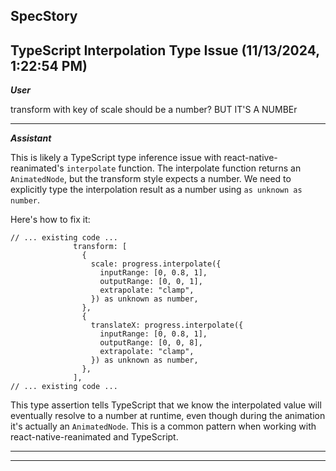 ## SpecStory

## TypeScript Interpolation Type Issue (11/13/2024, 1:22:54 PM)

_**User**_

transform with key of scale should be a number? BUT IT'S A NUMBEr

---

_**Assistant**_

This is likely a TypeScript type inference issue with react-native-reanimated's `interpolate` function. The interpolate function returns an `AnimatedNode`, but the transform style expects a number. We need to explicitly type the interpolation result as a number using `as unknown as number`.

Here's how to fix it:

```typescript:components/Chat/Message/SwipeableMessageWrapper.tsx
// ... existing code ...
              transform: [
                {
                  scale: progress.interpolate({
                    inputRange: [0, 0.8, 1],
                    outputRange: [0, 0, 1],
                    extrapolate: "clamp",
                  }) as unknown as number,
                },
                {
                  translateX: progress.interpolate({
                    inputRange: [0, 0.8, 1],
                    outputRange: [0, 0, 8],
                    extrapolate: "clamp",
                  }) as unknown as number,
                },
              ],
// ... existing code ...
```

This type assertion tells TypeScript that we know the interpolated value will eventually resolve to a number at runtime, even though during the animation it's actually an `AnimatedNode`. This is a common pattern when working with react-native-reanimated and TypeScript.

---



---

